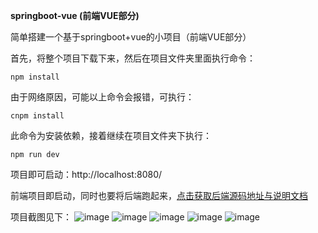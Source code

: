 **springboot-vue (前端VUE部分)**

简单搭建一个基于springboot+vue的小项目（前端VUE部分）

首先，将整个项目下载下来，然后在项目文件夹里面执行命令：

    npm install

由于网络原因，可能以上命令会报错，可执行：

    cnpm install

此命令为安装依赖，接着继续在项目文件夹下执行：

    npm run dev

项目即可启动：http://localhost:8080/

前端项目即启动，同时也要将后端跑起来，[点击获取后端源码地址与说明文档](https://github.com/monkeyhlj/springboot-vue2)

项目截图见下：
![image](https://img-blog.csdnimg.cn/20200728141142624.JPG?x-oss-process=image/watermark,type_ZmFuZ3poZW5naGVpdGk,shadow_10,text_aHR0cHM6Ly9ibG9nLmNzZG4ubmV0L2hoaG1vbmtleQ==,size_16,color_FFFFFF,t_70#pic_center)
![image](https://img-blog.csdnimg.cn/20200728141206488.JPG?x-oss-process=image/watermark,type_ZmFuZ3poZW5naGVpdGk,shadow_10,text_aHR0cHM6Ly9ibG9nLmNzZG4ubmV0L2hoaG1vbmtleQ==,size_16,color_FFFFFF,t_70#pic_center)
![image](https://img-blog.csdnimg.cn/20200728141216808.JPG?x-oss-process=image/watermark,type_ZmFuZ3poZW5naGVpdGk,shadow_10,text_aHR0cHM6Ly9ibG9nLmNzZG4ubmV0L2hoaG1vbmtleQ==,size_16,color_FFFFFF,t_70#pic_center)
![image](https://img-blog.csdnimg.cn/2020072814122735.JPG?x-oss-process=image/watermark,type_ZmFuZ3poZW5naGVpdGk,shadow_10,text_aHR0cHM6Ly9ibG9nLmNzZG4ubmV0L2hoaG1vbmtleQ==,size_16,color_FFFFFF,t_70#pic_center)
![image](https://img-blog.csdnimg.cn/2020072814125517.JPG?x-oss-process=image/watermark,type_ZmFuZ3poZW5naGVpdGk,shadow_10,text_aHR0cHM6Ly9ibG9nLmNzZG4ubmV0L2hoaG1vbmtleQ==,size_16,color_FFFFFF,t_70#pic_center)








